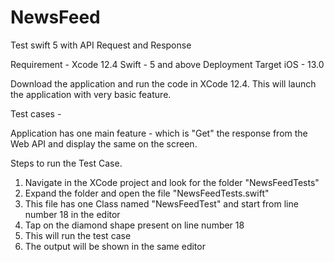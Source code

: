 # NewsFeed
Test swift 5 with API Request and Response

Requirement - Xcode 12.4
Swift - 5 and above
Deployment Target  iOS - 13.0 

Download the application and run the code in XCode 12.4. This will launch the application with very basic feature.

Test cases - 

Application has one main feature - which is "Get" the response from the Web API and display the same on the screen.

Steps to run the Test Case.

1. Navigate in the XCode project and look for the folder "NewsFeedTests"
2. Expand the folder and open the file "NewsFeedTests.swift"
3. This file has one Class named "NewsFeedTest" and start from line number 18 in the editor
4. Tap on the diamond shape present on line number 18
5. This will run the test case
6. The output will be shown in the same editor 
